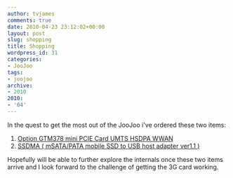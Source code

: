 ```yaml
---
author: tvjames
comments: true
date: 2010-04-23 23:12:02+00:00
layout: post
slug: shopping
title: Shopping
wordpress_id: 31
categories:
- JooJoo
tags:
- joojoo
archive: 
- 2010
2010:
- '04'
---
```


In the quest to get the most out of the JooJoo i've ordered these two items:

  1. [Option GTM378 mini PCIE Card UMTS HSDPA WWAN](http://cgi.ebay.com.au/ws/eBayISAPI.dll?ViewItem&item=290397927239&ssPageName=STRK:MEWNX:IT#shId)
  2. [SSDMA ( mSATA/PATA mobile SSD to USB host adapter ver1.1 )](http://www.hwtools.net/Adapter/SSDMA.html)

Hopefully will be able to further explore the internals once these two items arrive and I look forward to the challenge of getting the 3G card working.
